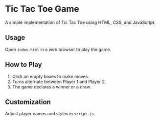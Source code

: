 # Tic Tac Toe Game

A simple implementation of Tic Tac Toe using HTML, CSS, and JavaScript.

## Usage

Open `index.html` in a web browser to play the game.

## How to Play

1. Click on empty boxes to make moves.
2. Turns alternate between Player 1 and Player 2.
3. The game declares a winner or a draw.

## Customization

Adjust player names and styles in `script.js`.

